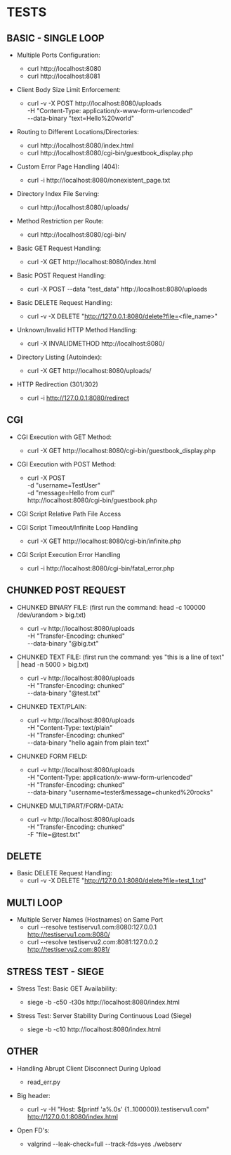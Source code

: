 # TESTS

## BASIC - SINGLE LOOP
* Multiple Ports Configuration:
  * curl http://localhost:8080
  * curl http://localhost:8081

* Client Body Size Limit Enforcement:
  * curl -v -X POST http://localhost:8080/uploads \
          -H "Content-Type: application/x-www-form-urlencoded" \
          --data-binary "text=Hello%20world"

* Routing to Different Locations/Directories:
  * curl http://localhost:8080/index.html
  * curl http://localhost:8080/cgi-bin/guestbook_display.php

* Custom Error Page Handling (404):
  * curl -i http://localhost:8080/nonexistent_page.txt

* Directory Index File Serving:
  * curl http://localhost:8080/uploads/

* Method Restriction per Route:
  * curl http://localhost:8080/cgi-bin/

* Basic GET Request Handling:
  * curl -X GET http://localhost:8080/index.html

* Basic POST Request Handling:
  * curl -X POST --data "test_data" http://localhost:8080/uploads

* Basic DELETE Request Handling:
  * curl -v -X DELETE "http://127.0.0.1:8080/delete?file=<file_name>"

* Unknown/Invalid HTTP Method Handling:
  * curl -X INVALIDMETHOD http://localhost:8080/

* Directory Listing (Autoindex):
  * curl -X GET http://localhost:8080/uploads/

* HTTP Redirection (301/302)
  * curl -i http://127.0.0.1:8080/redirect


## CGI
* CGI Execution with GET Method:
  * curl -X GET http://localhost:8080/cgi-bin/guestbook_display.php

* CGI Execution with POST Method:
  *  curl -X POST \
     -d "username=TestUser" \
     -d "message=Hello from curl" \
     http://localhost:8080/cgi-bin/guestbook.php

* CGI Script Relative Path File Access

* CGI Script Timeout/Infinite Loop Handling
  * curl -X GET http://localhost:8080/cgi-bin/infinite.php

* CGI Script Execution Error Handling
  * curl -i http://localhost:8080/cgi-bin/fatal_error.php

## CHUNKED POST REQUEST
* CHUNKED BINARY FILE: (first run the command: head -c 100000 /dev/urandom > big.txt)
  * curl -v http://localhost:8080/uploads \
          -H "Transfer-Encoding: chunked" \
          --data-binary "@big.txt"

* CHUNKED TEXT FILE: (first run the command: yes "this is a line of text" | head -n 5000 > big.txt)
  * curl -v http://localhost:8080/uploads \
          -H "Transfer-Encoding: chunked" \
          --data-binary "@test.txt"

* CHUNKED TEXT/PLAIN:
  * curl -v http://localhost:8080/uploads \
          -H "Content-Type: text/plain" \
          -H "Transfer-Encoding: chunked" \
          --data-binary "hello again from plain text"

* CHUNKED FORM FIELD:
  * curl -v http://localhost:8080/uploads \
          -H "Content-Type: application/x-www-form-urlencoded" \
          -H "Transfer-Encoding: chunked" \
          --data-binary "username=tester&message=chunked%20rocks"

* CHUNKED MULTIPART/FORM-DATA:
  * curl -v http://localhost:8080/uploads \
          -H "Transfer-Encoding: chunked" \
          -F "file=@test.txt"

## DELETE
* Basic DELETE Request Handling:
  * curl -v -X DELETE "http://127.0.0.1:8080/delete?file=test_1.txt"

## MULTI LOOP
* Multiple Server Names (Hostnames) on Same Port
  * curl --resolve testiservu1.com:8080:127.0.0.1 http://testiservu1.com:8080/
  * curl --resolve testiservu2.com:8081:127.0.0.2 http://testiservu2.com:8081/

## STRESS TEST - SIEGE
* Stress Test: Basic GET Availability:
  * siege -b -c50 -t30s http://localhost:8080/index.html

* Stress Test: Server Stability During Continuous Load (Siege)
  * siege -b -c10 http://localhost:8080/index.html

## OTHER
* Handling Abrupt Client Disconnect During Upload
  * read_err.py

* Big header:
  * curl -v -H "Host: $(printf 'a%.0s' {1..100000}).testiservu1.com" http://127.0.0.1:8080/index.html

* Open FD's:
  * valgrind --leak-check=full --track-fds=yes ./webserv